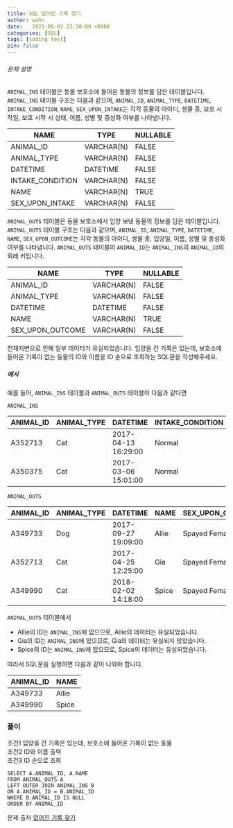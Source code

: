 ```yaml
---
title: SQL 없어진 기록 찾기
author: wahn
date:   2021-06-02 23:30:00 +0900
categories: [SQL]
tags: [coding test]
pin: false
---
```


###### 문제 설명
`ANIMAL_INS`  테이블은 동물 보호소에 들어온 동물의 정보를 담은 테이블입니다.  `ANIMAL_INS`  테이블 구조는 다음과 같으며,  `ANIMAL_ID`,  `ANIMAL_TYPE`,  `DATETIME`,  `INTAKE_CONDITION`,  `NAME`,  `SEX_UPON_INTAKE`는 각각 동물의 아이디, 생물 종, 보호 시작일, 보호 시작 시 상태, 이름, 성별 및 중성화 여부를 나타냅니다.  


|NAME|TYPE|NULLABLE|
|---|---|---|
|ANIMAL_ID|VARCHAR(N)|FALSE|
|ANIMAL_TYPE|VARCHAR(N)|FALSE|
|DATETIME|DATETIME|FALSE|
|INTAKE_CONDITION|VARCHAR(N)|FALSE|
|NAME|VARCHAR(N)|TRUE|
|SEX_UPON_INTAKE|VARCHAR(N)|FALSE|

`ANIMAL_OUTS`  테이블은 동물 보호소에서 입양 보낸 동물의 정보를 담은 테이블입니다.  `ANIMAL_OUTS`  테이블 구조는 다음과 같으며,  `ANIMAL_ID`,  `ANIMAL_TYPE`,  `DATETIME`,  `NAME`,  `SEX_UPON_OUTCOME`는 각각 동물의 아이디, 생물 종, 입양일, 이름, 성별 및 중성화 여부를 나타냅니다.  `ANIMAL_OUTS`  테이블의  `ANIMAL_ID`는  `ANIMAL_INS`의  `ANIMAL_ID`의 외래 키입니다.  


|NAME|TYPE|NULLABLE|
|---|---|---|
|ANIMAL_ID|VARCHAR(N)|FALSE|
|ANIMAL_TYPE|VARCHAR(N)|FALSE|
|DATETIME|DATETIME|FALSE|
|NAME|VARCHAR(N)|TRUE|
|SEX_UPON_OUTCOME|VARCHAR(N)|FALSE|


천재지변으로 인해 일부 데이터가 유실되었습니다. 입양을 간 기록은 있는데, 보호소에 들어온 기록이 없는 동물의 ID와 이름을 ID 순으로 조회하는 SQL문을 작성해주세요.  


##### 예시

예를 들어,  `ANIMAL_INS`  테이블과  `ANIMAL_OUTS`  테이블이 다음과 같다면

`ANIMAL_INS`  



|ANIMAL_ID|ANIMAL_TYPE|DATETIME|INTAKE_CONDITION|NAME|SEX_UPON_INTAKE|
|---|---|---|---|---|---|
|A352713|Cat|2017-04-13 16:29:00|Normal|Gia|Spayed Female|
|A350375|Cat|2017-03-06 15:01:00|Normal|Meo|Neutered Male|



`ANIMAL_OUTS`  


|ANIMAL_ID|ANIMAL_TYPE|DATETIME|NAME|SEX_UPON_OUTCOME|
|---|---|---|---|---|
|A349733|Dog|2017-09-27 19:09:00|Allie|Spayed Female|
|A352713|Cat|2017-04-25 12:25:00|Gia|Spayed Female|
|A349990|Cat|2018-02-02 14:18:00|Spice|Spayed Female|


`ANIMAL_OUTS`  테이블에서  


-   Allie의 ID는  `ANIMAL_INS`에 없으므로, Allie의 데이터는 유실되었습니다.
-   Gia의 ID는  `ANIMAL_INS`에 있으므로, Gia의 데이터는 유실되지 않았습니다.
-   Spice의 ID는  `ANIMAL_INS`에 없으므로, Spice의 데이터는 유실되었습니다.  


따라서 SQL문을 실행하면 다음과 같이 나와야 합니다.
  
  
|ANIMAL_ID|NAME|
|---|---|
|A349733|Allie|
|A349990|Spice|
 
  

  
### 풀이  


조건1 입양을 간 기록은 있는데, 보호소에 들어온 기록이 없는 동물  
조건2 ID와 이름 출력  
조건3 ID 순으로 조회  

```
SELECT A.ANIMAL_ID, A.NAME 
FROM ANIMAL_OUTS A
LEFT OUTER JOIN ANIMAL_INS B
ON A.ANIMAL_ID = B.ANIMAL_ID
WHERE B.ANIMAL_ID IS NULL
ORDER BY ANIMAL_ID
```


문제 출처 [없어진 기록 찾기]  

[없어진 기록 찾기]: https://programmers.co.kr/learn/courses/30/lessons/59042

 